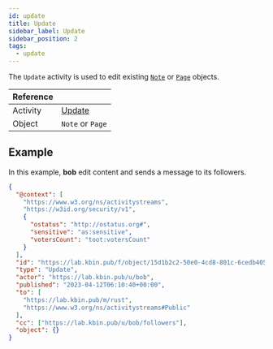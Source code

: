 ```yaml
---
id: update
title: Update
sidebar_label: Update
sidebar_position: 2
tags:
  - update
---
```


The `Update` activity is used to edit existing [`Note`](../objects/note) or [`Page`](../objects/page) objects.

| Reference |                                                                    |
| --------- | ------------------------------------------------------------------ |
| Activity  | [Update](https://www.w3.org/TR/activitypub/#update-activity-inbox) |
| Object    | `Note` or `Page`                                                   |

## Example

In this example, **bob** edit content and sends a message to its followers.

```json
{
  "@context": [
    "https://www.w3.org/ns/activitystreams",
    "https://w3id.org/security/v1",
    {
      "ostatus": "http://ostatus.org#",
      "sensitive": "as:sensitive",
      "votersCount": "toot:votersCount"
    }
  ],
  "id": "https://lab.kbin.pub/f/object/15d1b2c2-50e0-4cd8-801c-6cedb405360c",
  "type": "Update",
  "actor": "https://lab.kbin.pub/u/bob",
  "published": "2023-04-12T06:10:40+00:00",
  "to": [
    "https://lab.kbin.pub/m/rust",
    "https://www.w3.org/ns/activitystreams#Public"
  ],
  "cc": ["https://lab.kbin.pub/u/bob/followers"],
  "object": {}
}
```
